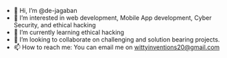 - 👋 Hi, I’m @de-jagaban
- 👀 I’m interested in web development, Mobile App development, Cyber Security, and ethical hacking
- 🌱 I’m currently learning ethical hacking
- 💞️ I’m looking to collaborate on challenging and solution bearing projects.
- 📫 How to reach me: You can email me on wittyinventions20@gmail.com

<!---
de-jagaban/de-jagaban is a ✨ special ✨ repository because its `README.md` (this file) appears on your GitHub profile.
You can click the Preview link to take a look at your changes.
--->
